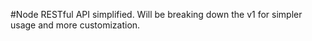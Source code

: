 #Node RESTful API simplified.
Will be breaking down the v1 for simpler usage and more customization.
